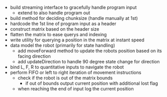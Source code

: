 - build streaming interface to gracefully handle program input
    - extend to also handle program out
- build method for deciding chunksize (handle manually at 1st)
- hardcode the 1st line of program input as a header
- construct matrix based on the header size
- flatten the matrix to ease querys and indexing
- write utility for querying a position in the matrix at instant speed
- data model the robot (primarily for state handling)
    - add moveForward method to update the robots position based on its facing direction
    - add updateDirection to handle 90 degree state change for direction
- bind L, F, R to quantitative inputs to navigate the robot
- perform FIFO or left to right iteration of movement instructions
    - check if the robot is out of the matrix bounds
        - if out of bounds output current position with additional lost flag
    - when reaching the end of input log the current position